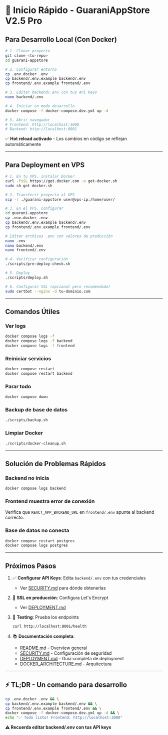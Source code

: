 # 🚀 Inicio Rápido - GuaraniAppStore V2.5 Pro

## Para Desarrollo Local (Con Docker)

```bash
# 1. Clonar proyecto
git clone <tu-repo>
cd guarani-appstore

# 2. Configurar entorno
cp .env.docker .env
cp backend/.env.example backend/.env
cp frontend/.env.example frontend/.env

# 3. Editar backend/.env con tus API keys
nano backend/.env

# 4. Iniciar en modo desarrollo
docker compose -f docker-compose.dev.yml up -d

# 5. Abrir navegador
# Frontend: http://localhost:3000
# Backend: http://localhost:8001
```

✅ **Hot reload activado** - Los cambios en código se reflejan automáticamente

---

## Para Deployment en VPS

```bash
# 1. En tu VPS, instalar Docker
curl -fsSL https://get.docker.com -o get-docker.sh
sudo sh get-docker.sh

# 2. Transferir proyecto al VPS
scp -r ./guarani-appstore user@vps-ip:/home/user/

# 3. En el VPS, configurar
cd guarani-appstore
cp .env.docker .env
cp backend/.env.example backend/.env
cp frontend/.env.example frontend/.env

# Editar archivos .env con valores de producción
nano .env
nano backend/.env
nano frontend/.env

# 4. Verificar configuración
./scripts/pre-deploy-check.sh

# 5. Deploy
./scripts/deploy.sh

# 6. Configurar SSL (opcional pero recomendado)
sudo certbot --nginx -d tu-dominio.com
```

---

## Comandos Útiles

### Ver logs
```bash
docker compose logs -f
docker compose logs -f backend
docker compose logs -f frontend
```

### Reiniciar servicios
```bash
docker compose restart
docker compose restart backend
```

### Parar todo
```bash
docker compose down
```

### Backup de base de datos
```bash
./scripts/backup.sh
```

### Limpiar Docker
```bash
./scripts/docker-cleanup.sh
```

---

## Solución de Problemas Rápidos

### Backend no inicia
```bash
docker compose logs backend
```

### Frontend muestra error de conexión
Verifica que `REACT_APP_BACKEND_URL` en `frontend/.env` apunte al backend correcto.

### Base de datos no conecta
```bash
docker compose restart postgres
docker compose logs postgres
```

---

## Próximos Pasos

1. ✅ **Configurar API Keys**: Edita `backend/.env` con tus credenciales
   - Ver [SECURITY.md](./SECURITY.md) para dónde obtenerlas

2. 🔐 **SSL en producción**: Configura Let's Encrypt
   - Ver [DEPLOYMENT.md](./DEPLOYMENT.md#configuración-ssl-https)

3. 🧪 **Testing**: Prueba los endpoints
   ```bash
   curl http://localhost:8001/health
   ```

4. 📚 **Documentación completa**:
   - [README.md](./README.md) - Overview general
   - [SECURITY.md](./SECURITY.md) - Configuración de seguridad
   - [DEPLOYMENT.md](./DEPLOYMENT.md) - Guía completa de deployment
   - [DOCKER_ARCHITECTURE.md](./DOCKER_ARCHITECTURE.md) - Arquitectura

---

## ⚡ TL;DR - Un comando para desarrollo

```bash
cp .env.docker .env && \
cp backend/.env.example backend/.env && \
cp frontend/.env.example frontend/.env && \
docker compose -f docker-compose.dev.yml up -d && \
echo "✅ Todo listo! Frontend: http://localhost:3000"
```

**⚠️ Recuerda editar backend/.env con tus API keys**
